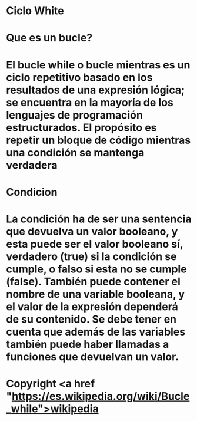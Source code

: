 # Ciclo White

#  Que es un bucle?

# El bucle while o bucle mientras es un ciclo repetitivo basado en los resultados de una expresión lógica; se encuentra en la mayoría de los lenguajes de programación estructurados. El propósito es repetir un bloque de código mientras una condición se mantenga verdadera

# Condicion

# La condición ha de ser una sentencia que devuelva un valor booleano, y esta puede ser el valor booleano sí, verdadero (true) si la condición se cumple, o falso si esta no se cumple (false). También puede contener el nombre de una variable booleana, y el valor de la expresión dependerá de su contenido. Se debe tener en cuenta que además de las variables también puede haber llamadas a funciones que devuelvan un valor.

# Copyright <a href "https://es.wikipedia.org/wiki/Bucle_while">wikipedia</a>